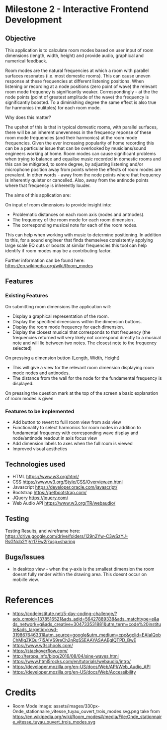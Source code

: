 # Milestone 2 - Interactive Frontend Development
## Objective

This application is to calculate room modes based on user input of room dimensions (length, width, height) and provide audio, graphical and numerical feedback.

Room modes are the natural frequencies at which a room with parallel surfaces resonates (i.e. most domestic rooms). 
This can cause uneven response at these frequencies at different listening positions. 
When listening or recording at a node positions (zero point of wave) the relevant room mode frequency is significantly weaker.
Correspondingly - at the the node points (point of greatest amplitude of the wave) the frequency is significantly boosted. 
To a diminishing degree the same effect is also true for harmonics (mulitples) for each room mode.

Why does this matter?

The upshot of this is that in typical domestic rooms, with parallel surfaces, there will be an inherent unevenness in the frequency reponse of 
these room mode frequencies (and their harmonics) at the room mode frequencies.
Given the ever increasing popularity of home recording this can be a particular issue that can be overlooked by musicians/sound engineers working at home.
Room modes can cause significant problems when trying to balance and equalise music recorded in domestic rooms and this can be mitigated, to some degree, by adjusting listening and/or microphone position away from points where the effects of room modes are prevalent. 
In other words - away from the node points where that frequency is inherently quieter or cancelled. Also, away from the antinode points where that frequency is inherently louder.


The aims of this application are:

On input of room dimensions to provide insight into:
* Problematic distances on each room axis (nodes and antnodes).
* The frequency of the room mode for each room dimension .
* The corresponding musical note for each of the room nodes.

This can help when working with music to determine positioning. In addition to this, for a sound engineer that finds themselves consistently applying large scale EQ cuts or boosts at similar frequencies this tool can help identify if room modes may be a contributing factor.  

Further information can be found here:
https://en.wikipedia.org/wiki/Room_modes


## Features
### Existing Features
On submitting room dimensions the application will:
* Display a graphical representation of the room.
* Display the specified dimensions within the dimension buttons.
* Display the room mode frequency for each dimension.
* Display the closest musical that corresponds to that frequency (the frequencies returned will very likely not correspond directly to a musical note and will lie between two notes. The closest note to the frequency selected)


On pressing a dimension button (Length, Width, Height)
* This will give a view for the relevant room dimension displaying room mode nodes and antinodes.
* The distance from the wall for the node for the fundamental frequency is displayed.

On pressing the question mark at the top of the screen a basic explanation of room modes is given



### Features to be implemented
* Add button to revert to fulll room view from axis view
* Functionality to select harmonics for room nodes in addition to fundamental frequency with corresponding wave display and node/antinode readout in axis focus view   
* Add dimension labels to axes when the full room is viewed 
* Improved visual aesthetics


## Technologies used
* HTML https://www.w3.org/html/
* CSS https://www.w3.org/Style/CSS/Overview.en.html
* Javascript https://developer.oracle.com/javascript/
* Bootstrap https://getbootstrap.com/
* JQuery https://jquery.com/
* Web Audio API https://www.w3.org/TR/webaudio/


## Testing
Testing Results, and wireframe here:
https://drive.google.com/drive/folders/129n2Yw-C3wSzYJ-RsGNcb2YjVr17Ew2j?usp=sharing


## Bugs/Issues
* In desktop view - when the y-axis is the smallest dimension the room doesnt fully render within the drawing area.
This doesnt occur on mobille view.


# References
* https://codeinstitute.net/5-day-coding-challenge/?ads_cmpid=1378516521&ads_adid=56427889338&ads_matchtype=e&ads_network=g&ads_creative=304733531881&utm_term=code%20institute&ads_targetid=kwd-319867646331&utm_source=google&utm_medium=cpc&gclid=EAIaIQobChMIqZKQur7l5AIVS9reCh2nRgSSEAAYASAAEgIQTPD_BwE
* https://www.w3schools.com/
* https://stackoverflow.com/
* http://teropa.info/blog/2016/08/04/sine-waves.html
* https://www.html5rocks.com/en/tutorials/webaudio/intro/
* https://developer.mozilla.org/en-US/docs/Web/API/Web_Audio_API 
* https://developer.mozilla.org/en-US/docs/Web/Accessibility


# Credits
* Room Mode image:
 assets/images/330px-Onde_stationnaire_vitesse_tuyau_ouvert_trois_modes.svg.png
 take from 
 https://en.wikipedia.org/wiki/Room_modes#/media/File:Onde_stationnaire_vitesse_tuyau_ouvert_trois_modes.svg